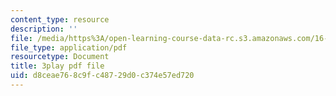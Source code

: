 ```yaml
---
content_type: resource
description: ''
file: /media/https%3A/open-learning-course-data-rc.s3.amazonaws.com/16-90-computational-methods-in-aerospace-engineering-spring-2014/d8ceae768c9fc48729d0c374e57ed720_B4ueTZZZG0E.pdf
file_type: application/pdf
resourcetype: Document
title: 3play pdf file
uid: d8ceae76-8c9f-c487-29d0-c374e57ed720
---
```

